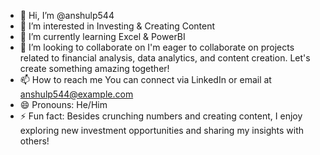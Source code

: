 - 👋 Hi, I’m @anshulp544
- 👀 I’m interested in Investing & Creating Content 
- 🌱 I’m currently learning Excel & PowerBI
- 💞️ I’m looking to collaborate on I'm eager to collaborate on projects related to financial analysis, data analytics, and content creation. Let's create something amazing together!
- 📫 How to reach me You can connect via LinkedIn or email at anshulp544@example.com
- 😄 Pronouns: He/Him
- ⚡ Fun fact: Besides crunching numbers and creating content, I enjoy exploring new investment opportunities and sharing my insights with others!

<!---
anshulp544/anshulp544 is a ✨ special ✨ repository because its `README.md` (this file) appears on your GitHub profile.
You can click the Preview link to take a look at your changes.
--->
